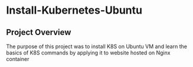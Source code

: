 # Install-Kubernetes-Ubuntu
##  Project Overview

The purpose of this project was to install K8S on Ubuntu VM and learn the basics of K8S commands by applying it to website hosted on Nginx container [](https://hub.docker.com/repository/registry-1.docker.io/samir2296/containerization/tags?page=1)
